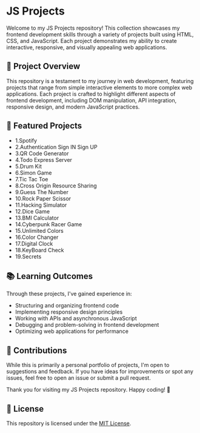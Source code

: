 # JS Projects

Welcome to my JS Projects repository! This collection showcases my frontend development skills through a variety of projects built using HTML, CSS, and JavaScript. Each project demonstrates my ability to create interactive, responsive, and visually appealing web applications.

## 🚀 Project Overview

This repository is a testament to my journey in web development, featuring projects that range from simple interactive elements to more complex web applications. Each project is crafted to highlight different aspects of frontend development, including DOM manipulation, API integration, responsive design, and modern JavaScript practices.


## 🌟 Featured Projects
- 1.Spotify
- 2.Authentication Sign IN Sign UP
- 3.QR Code Generator
- 4.Todo Express Server
- 5.Drum Kit
- 6.Simon Game
- 7.Tic Tac Toe
- 8.Cross Origin Resource Sharing
- 9.Guess The Number
- 10.Rock Paper Scissor
- 11.Hacking Simulator
- 12.Dice Game
- 13.BMI Calculator
- 14.Cyberpunk Racer Game
- 15.Unlimited Colors
- 16.Color Changer
- 17.Digital Clock
- 18.KeyBoard Check
- 19.Secrets
  

## 📚 Learning Outcomes

Through these projects, I've gained experience in:

- Structuring and organizing frontend code
- Implementing responsive design principles
- Working with APIs and asynchronous JavaScript
- Debugging and problem-solving in frontend development
- Optimizing web applications for performance

## 🤝 Contributions

While this is primarily a personal portfolio of projects, I'm open to suggestions and feedback. If you have ideas for improvements or spot any issues, feel free to open an issue or submit a pull request.

Thank you for visiting my JS Projects repository. Happy coding! 🚀

## 📄 License
This repository is licensed under the [MIT License](LICENSE).
